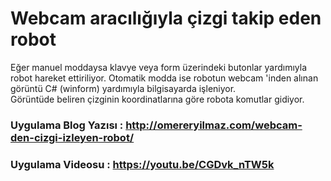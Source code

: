 Webcam aracılığıyla çizgi takip eden robot
=================================

Eğer manuel moddaysa klavye veya form üzerindeki butonlar yardımıyla robot hareket ettiriliyor.
Otomatik modda ise robotun webcam 'inden alınan görüntü C# (winform) yardımıyla bilgisayarda işleniyor.  
Görüntüde beliren çizginin koordinatlarına göre robota komutlar gidiyor.

### Uygulama Blog Yazısı : http://omereryilmaz.com/webcam-den-cizgi-izleyen-robot/
### Uygulama Videosu : https://youtu.be/CGDvk_nTW5k
